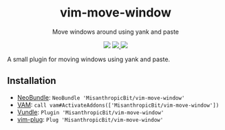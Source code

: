 <div align="center">
  <h1>vim-move-window</h1>
  <p>Move windows around using yank and paste</p>
  <p>
    <img src="https://img.shields.io/badge/version-0.1.0--alpha-orange" />
    <a href="/LICENSE">
        <img src="https://img.shields.io/github/license/MisanthropicBit/vim-numbers" />
    </a>
    <img src="https://img.shields.io/badge/compatible-neovim-blueviolet" />
  </p>
</div>

A small plugin for moving windows using yank and paste.

## Installation

* [NeoBundle](https://github.com/Shougo/neobundle.vim):
  `NeoBundle 'MisanthropicBit/vim-move-window'`
* [VAM](https://github.com/MarcWeber/vim-addon-manager):
  `call vam#ActivateAddons(['MisanthropicBit/vim-move-window'])`
* [Vundle](https://github.com/VundleVim/Vundle.vim):
  `Plugin 'MisanthropicBit/vim-move-window'`
* [vim-plug](https://github.com/junegunn/vim-plug):
  `Plug 'MisanthropicBit/vim-move-window'`
